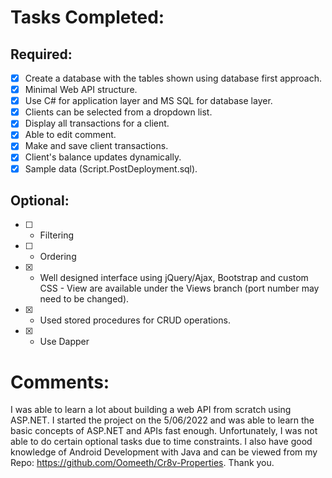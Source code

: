 # Tasks Completed:

## Required:

- [x] Create a database with the tables shown using database first approach.
- [x] Minimal Web API structure.
- [x] Use C# for application layer and MS SQL for database layer.
- [x] Clients can be selected from a dropdown list.
- [x] Display all transactions for a client.
- [x] Able to edit comment.
- [x] Make and save client transactions.
- [x] Client's balance updates dynamically.
- [x] Sample data (Script.PostDeployment.sql).

## Optional:

- [ ] - Filtering
- [ ] - Ordering
- [x] - Well designed interface using jQuery/Ajax, Bootstrap and custom CSS - View are available under the Views branch (port number may need to be changed).
- [x] - Used stored procedures for CRUD operations.
- [x] - Use Dapper

# Comments:

I was able to learn a lot about building a web API from scratch using ASP.NET. I started the project on the 5/06/2022 and was able to learn the basic concepts of ASP.NET and APIs fast enough. Unfortunately, I was not able to do certain optional tasks due to time constraints. I also have good knowledge of Android Development with Java and can be viewed from my Repo: https://github.com/Oomeeth/Cr8v-Properties. Thank you.